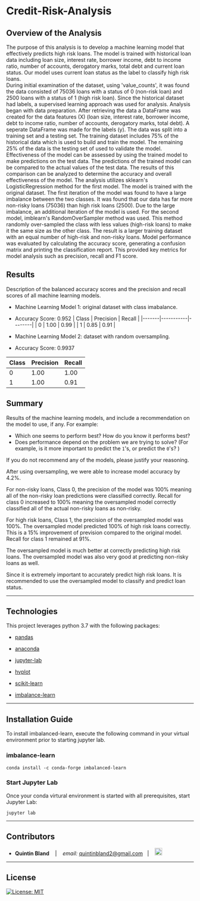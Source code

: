 # Credit-Risk-Analysis

## Overview of the Analysis
   The purpose of this analysis is to develop a machine learning model that effectively predicts high risk loans.
    The model is trained with historical loan data including loan size, interest rate, borrower income, debt to income ratio, number of accounts, derogatory marks, total debt and current loan status. Our model uses current loan status as the label to classify high risk loans.  
    During initial examination of the dataset, using 'value_counts', it was found the data consisted of 75036 loans with a status of 0 (non-risk loan) and 2500 loans with a status of 1 (high risk loan). Since the historical dataset had labels, a supervised learning approach was used for analysis.
    Analysis began with data preparation. After retrieving the data a DataFrame was created for the data features (X) (loan size, interest rate, borrower income, debt to income ratio, number of accounts, derogatory marks, total debt). A seperate DataFrame was made for the labels (y).
    The data was split into a training set and a testing set. The training dataset includes 75% of the historical data which is used to build and train the model. The remaining 25% of the data is the testing set of used to validate the model.
    Effectiveness of the model can be assessed by using the trained model to make predictions on the test data. The predictions of the trained model can be compared to the actual values of the test data. The results of this comparison can be analyzed to determine the accuracy and overall effectiveness of the model. 
    The analysis utilizes sklearn's LogisticRegression method for the first model. The model is trained with the original dataset. The first iteration of the model was found to have a large imbalance between the two classes. It was found that our data has far more non-risky loans (75036) than high risk loans (2500).
    Due to the large imbalance, an additional iteration of the model is used. For the second model, imblearn's RandomOverSampler method was used. This method randomly over-sampled the class with less values (high-risk loans) to make it the same size as the other class. The result is a larger training dataset with an equal number of high-risk and non-risky loans. 
    Model performance was evaluated by calculating the accuracy score, generating a confusion matrix and printing the classification report. This provided key metrics for model analysis such as precision, recall and F1 score.

## Results

Description of the balanced accuracy scores and the precision and recall scores of all machine learning models.

* Machine Learning Model 1: original dataset with class imabalance.
 - Accuracy Score: 0.952
  | Class | Precision | Recall |
  |-------|-----------|--------|
  |   0   |  1.00     |  0.99  |
  |   1   |  0.85     |  0.91  |
  


* Machine Learning Model 2: dataset with random oversampling.
 - Accuracy Score: 0.9937

  | Class | Precision | Recall |
  |-------|-----------|--------|
  |   0   |  1.00     |  1.00  |
  |   1   |  1.00     |  0.91  |

## Summary

Results of the machine learning models, and include a recommendation on the model to use, if any. For example:
* Which one seems to perform best? How do you know it performs best?
* Does performance depend on the problem we are trying to solve? (For example, is it more important to predict the `1`'s, or predict the `0`'s? )

If you do not recommend any of the models, please justify your reasoning.


After using oversampling, we were able to increase model accuracy by 4.2%. 

For non-risky loans, Class 0, the precision of the model was 100% meaning all of the non-risky loan predictions were classified correctly. Recall for class 0 increased to 100% meaning the oversampled model correctly classified all of the actual non-risky loans as non-risky. 

For high risk loans, Class 1, the precision of the oversampled model was 100%. The oversampled model predicted 100% of high risk loans correctly. This is a 15% improvement of prevision compared to the original model. Recall for class 1 remained at 91%. 

The oversampled model is much better at correctly predicting high risk loans. The oversampled model was also very good at predicting non-risky loans as well. 

Since it is extremely important to accurately predict high risk loans. It is recommended to use the oversampled model to classify and predict loan status. 

---

## Technologies

This project leverages python 3.7 with the following packages:

* [pandas](https://github.com/pandas-dev/pandas)

* [anaconda](https://docs.anaconda.com/)

* [jupyter-lab](https://jupyterlab.readthedocs.io/en/stable/)

* [hvplot](https://pyviz-dev.github.io/hvplot/user_guide/Introduction.html)

* [scikit-learn](https://scikit-learn.org/stable/)

* [imbalance-learn](https://imbalanced-learn.org/stable/)

---

## Installation Guide
To install imbalanced-learn, execute the following command in your virtual environment prior to starting jupyter lab.
### imbalance-learn
```
conda install -c conda-forge imbalanced-learn
```

### Start Jupyter Lab
Once your conda virtural environment is started with all prerequisites, start Jupyter Lab:
```
jupyter lab
```

---

## Contributors


*  **Quintin Bland** <span>&nbsp;&nbsp;</span> |
<span>&nbsp;&nbsp;</span> *email:* quintinbland2@gmail.com <span>&nbsp;&nbsp;</span>|
<span>&nbsp;&nbsp;</span> [<img src="images/LI-In-Bug.png" alt="in" width="20"/>](https://www.linkedin.com/in/quintin-bland-a2b94310b/)

---

## License

[![License: MIT](https://img.shields.io/badge/License-MIT-yellow.svg)](LICENSE)